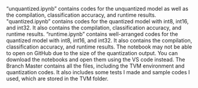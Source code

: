 “unquantized.ipynb” contains codes for the unquantized model as well as the compilation, classification accuracy, and runtime results.
"quantized.ipynb” contains codes for the quantized model with int8, int16, and int32. It also contains the compilation, classification accuracy, and runtime results.
“runtime.ipynb” contains well-arranged codes for the quantized model with int8, int16, and int32. It also contains the compilation, classification accuracy, and runtime results. 
The notebook may not be able to open on GitHub due to the size of the quantization output. You can download the notebooks and open them using the VS code instead.
The Branch Master contains all the files, including the TVM environment and quantization codes. It also includes some tests I made and sample codes I used, which are stored in the TVM folder.

